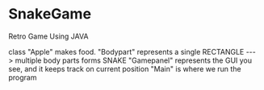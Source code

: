 # SnakeGame
Retro Game Using JAVA

class "Apple" makes food. 
"Bodypart" represents a single RECTANGLE ---> multiple body parts forms SNAKE
"Gamepanel" represents the GUI you see,  and it keeps track on current position
"Main" is where we run the program 
